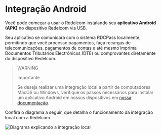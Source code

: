 # Integração Android

Você pode começar a usar o Redelcom instalando seu **aplicativo Android (APK)** no dispositivo Redelcom via USB.

Seu aplicativo se comunicará com o sistema RDCPass localmente, permitindo que você processe pagamentos, faça recargas de telecomunicações, pagamentos de contas e até mesmo imprima Documentos Tributarios Electrónicos (DTE) ou comprovantes diretamente do dispositivo Redelcom.

> WARNING
>
> Importante
>
> Se deseja realizar uma integração local a partir de computadores MacOS ou Windows, verifique os passos necessários para instalar um aplicativo Android em nossos dispositivos em [nossa documentação](/developers/pt/docs/redelcom/how-tos/install-app-android-macos-windows).

Confira o diagrama a seguir, que detalha o funcionamento da integração local com a Redelcom.

</center>

![Diagrama explicando a integração local](Redelcom/Integrate-via-Android.png)

</center>
